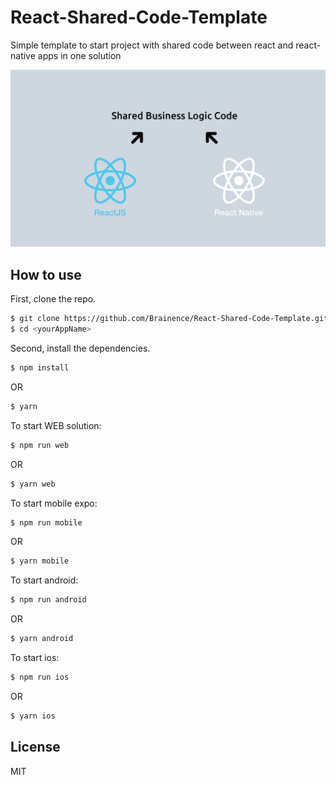 # React-Shared-Code-Template
Simple template to start project with shared code between react and react-native apps in one solution

![React Shared Code Template](/assets/images/header_sharing.png)

## How to use

First, clone the repo.

```bash
$ git clone https://github.com/Brainence/React-Shared-Code-Template.git <yourAppName>
$ cd <yourAppName>
```

Second, install the dependencies.

```bash
$ npm install
```
OR
```bash
$ yarn
```


To start WEB solution:
```bash
$ npm run web
```
OR
```bash
$ yarn web
```


To start mobile expo:
```bash
$ npm run mobile
```
OR
```bash
$ yarn mobile
```


To start android:
```bash
$ npm run android
```
OR
```bash
$ yarn android
```


To start ios:
```bash
$ npm run ios
```
OR
```bash
$ yarn ios
```

## License

MIT
